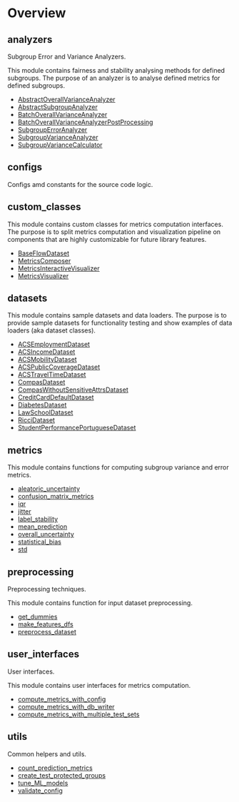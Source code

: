 # Overview

## analyzers


Subgroup Error and Variance Analyzers.

This module contains fairness and stability analysing methods for defined subgroups.
The purpose of an analyzer is to analyse defined metrics for defined subgroups.


- [AbstractOverallVarianceAnalyzer](../analyzers/AbstractOverallVarianceAnalyzer)
- [AbstractSubgroupAnalyzer](../analyzers/AbstractSubgroupAnalyzer)
- [BatchOverallVarianceAnalyzer](../analyzers/BatchOverallVarianceAnalyzer)
- [BatchOverallVarianceAnalyzerPostProcessing](../analyzers/BatchOverallVarianceAnalyzerPostProcessing)
- [SubgroupErrorAnalyzer](../analyzers/SubgroupErrorAnalyzer)
- [SubgroupVarianceAnalyzer](../analyzers/SubgroupVarianceAnalyzer)
- [SubgroupVarianceCalculator](../analyzers/SubgroupVarianceCalculator)

## configs


Configs amd constants for the source code logic.



## custom_classes


This module contains custom classes for metrics computation interfaces.
The purpose is to split metrics computation and visualization pipeline on components
that are highly  customizable for future library features.


- [BaseFlowDataset](../custom-classes/BaseFlowDataset)
- [MetricsComposer](../custom-classes/MetricsComposer)
- [MetricsInteractiveVisualizer](../custom-classes/MetricsInteractiveVisualizer)
- [MetricsVisualizer](../custom-classes/MetricsVisualizer)

## datasets


This module contains sample datasets and data loaders.
The purpose is to provide sample datasets for functionality testing and show examples of data loaders (aka dataset classes).


- [ACSEmploymentDataset](../datasets/ACSEmploymentDataset)
- [ACSIncomeDataset](../datasets/ACSIncomeDataset)
- [ACSMobilityDataset](../datasets/ACSMobilityDataset)
- [ACSPublicCoverageDataset](../datasets/ACSPublicCoverageDataset)
- [ACSTravelTimeDataset](../datasets/ACSTravelTimeDataset)
- [CompasDataset](../datasets/CompasDataset)
- [CompasWithoutSensitiveAttrsDataset](../datasets/CompasWithoutSensitiveAttrsDataset)
- [CreditCardDefaultDataset](../datasets/CreditCardDefaultDataset)
- [DiabetesDataset](../datasets/DiabetesDataset)
- [LawSchoolDataset](../datasets/LawSchoolDataset)
- [RicciDataset](../datasets/RicciDataset)
- [StudentPerformancePortugueseDataset](../datasets/StudentPerformancePortugueseDataset)

## metrics


This module contains functions for computing subgroup variance and error metrics.


- [aleatoric_uncertainty](../metrics/aleatoric-uncertainty)
- [confusion_matrix_metrics](../metrics/confusion-matrix-metrics)
- [iqr](../metrics/iqr)
- [jitter](../metrics/jitter)
- [label_stability](../metrics/label-stability)
- [mean_prediction](../metrics/mean-prediction)
- [overall_uncertainty](../metrics/overall-uncertainty)
- [statistical_bias](../metrics/statistical-bias)
- [std](../metrics/std)

## preprocessing


Preprocessing techniques.

This module contains function for input dataset preprocessing.


- [get_dummies](../preprocessing/get-dummies)
- [make_features_dfs](../preprocessing/make-features-dfs)
- [preprocess_dataset](../preprocessing/preprocess-dataset)

## user_interfaces


User interfaces.

This module contains user interfaces for metrics computation.


- [compute_metrics_with_config](../user-interfaces/compute-metrics-with-config)
- [compute_metrics_with_db_writer](../user-interfaces/compute-metrics-with-db-writer)
- [compute_metrics_with_multiple_test_sets](../user-interfaces/compute-metrics-with-multiple-test-sets)

## utils


Common helpers and utils.


- [count_prediction_metrics](../utils/count-prediction-metrics)
- [create_test_protected_groups](../utils/create-test-protected-groups)
- [tune_ML_models](../utils/tune-ML-models)
- [validate_config](../utils/validate-config)

